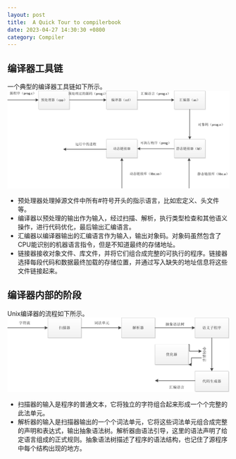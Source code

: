 ```yaml
---
layout: post
title:  A Quick Tour to compilerbook
date: 2023-04-27 14:30:30 +0800
category: Compiler
---
```

## 编译器工具链<br>
一个典型的编译器工具链如下所示。
![编译器工具链](/public/images/compiler_toolchain.png)

- 预处理器处理掉源文件中所有#符号开头的指示语言，比如宏定义、头文件等。
- 编译器以预处理的输出作为输入，经过扫描、解析，执行类型检查和其他语义操作，进行代码优化，最后输出汇编语言。
- 汇编器以编译器输出的汇编语言作为输入，输出对象码。对象码虽然包含了CPU能识别的机器语言指令，但是不知道最终的存储地址。
- 链接器接收对象文件、库文件，并将它们组合成完整的可执行的程序。链接器选择每段代码和数据最终加载的存储位置，并通过写入缺失的地址信息将这些文件链接起来。

## 编译器内部的阶段<br>
Unix编译器的流程如下所示。
![编译器流程](/public/images/compiler_stage.png)

- 扫描器的输入是程序的普通文本，它将独立的字符组合起来形成一个个完整的此法单元。
- 解析器的输入是扫描器输出的一个个词法单元，它将这些词法单元组合成完整的声明和表达式，输出抽象语法树。解析器由语法引导，这里的语法声明了给定语言组成的正式规则。抽象语法树描述了程序的语法结构，也记住了源程序中每个结构出现的地方。